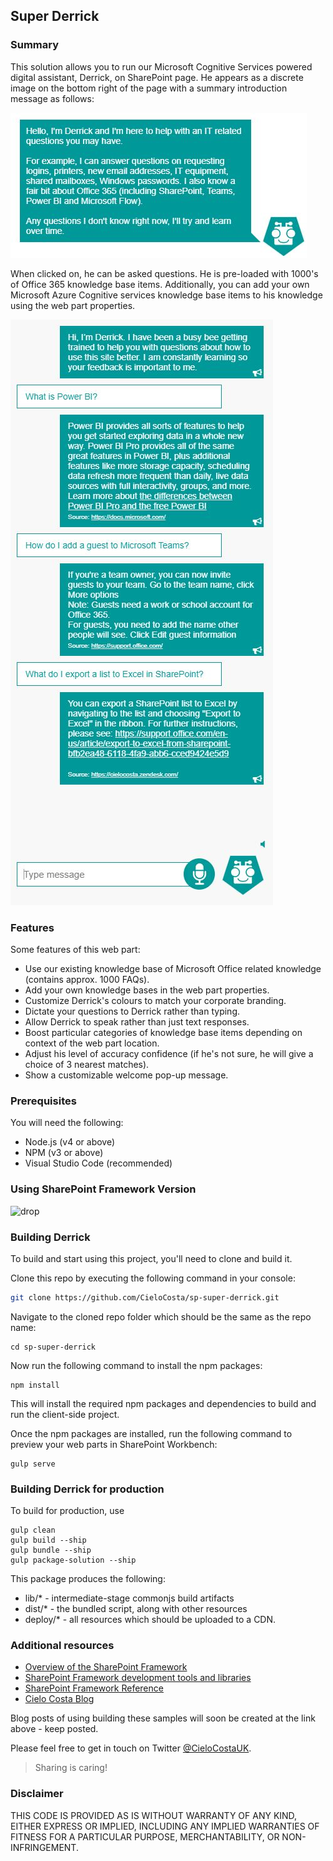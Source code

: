 ## Super Derrick

### Summary

This solution allows you to run our Microsoft Cognitive Services powered digital assistant, Derrick, on SharePoint page. He appears as a discrete image on the bottom right of the page with a summary introduction message as follows:

![Derrick web part 01](./assets/preview01.JPG)

When clicked on, he can be asked questions. He is pre-loaded with 1000's of Office 365 knowledge base items. Additionally, you can add your own Microsoft Azure Cognitive services knowledge base items to his knowledge using the web part properties.

![Derrick web part 02](./assets/preview02.JPG)

### Features

Some features of this web part:

* Use our existing knowledge base of Microsoft Office related knowledge (contains approx. 1000 FAQs).
* Add your own knowledge bases in the web part properties.
* Customize Derrick's colours to match your corporate branding.
* Dictate your questions to Derrick rather than typing.
* Allow Derrick to speak rather than just text responses.
* Boost particular categories of knowledge base items depending on context of the web part location.
* Adjust his level of accuracy confidence (if he's not sure, he will give a choice of 3 nearest matches).
* Show a customizable welcome pop-up message.

### Prerequisites

You will need the following:

* Node.js (v4 or above)
* NPM (v3 or above)
* Visual Studio Code (recommended)

### Using SharePoint Framework Version 

![drop](https://img.shields.io/badge/drop-1.6.0-green.svg)

### Building Derrick

To build and start using this project, you'll need to clone and build it. 

Clone this repo by executing the following command in your console:

```bash
git clone https://github.com/CieloCosta/sp-super-derrick.git
```

Navigate to the cloned repo folder which should be the same as the repo name:

```
cd sp-super-derrick
```

Now run the following command to install the npm packages:

```
npm install
```

This will install the required npm packages and dependencies to build and run the client-side project.


Once the npm packages are installed, run the following command to preview your web parts in SharePoint Workbench:

```
gulp serve
```

### Building Derrick for production

To build for production, use

```
gulp clean
gulp build --ship
gulp bundle --ship
gulp package-solution --ship
```

This package produces the following:

* lib/* - intermediate-stage commonjs build artifacts
* dist/* - the bundled script, along with other resources
* deploy/* - all resources which should be uploaded to a CDN.

### Additional resources 

* [Overview of the SharePoint Framework](http://dev.office.com/sharepoint/docs/spfx/sharepoint-framework-overview)
* [SharePoint Framework development tools and libraries](http://dev.office.com/sharepoint/docs/spfx/tools-and-libraries)
* [SharePoint Framework Reference](https://sharepoint.github.io/)
* [Cielo Costa Blog](https://cielocosta.com/our-blog)

Blog posts of using building these samples will soon be created at the link above - keep posted.

Please feel free to get in touch on Twitter [@CieloCostaUK](https://twitter.com/CieloCostaUK).

> Sharing is caring!

###  Disclaimer

THIS CODE IS PROVIDED AS IS WITHOUT WARRANTY OF ANY KIND, EITHER EXPRESS OR IMPLIED, INCLUDING ANY IMPLIED WARRANTIES OF FITNESS FOR A PARTICULAR PURPOSE, MERCHANTABILITY, OR NON-INFRINGEMENT.
